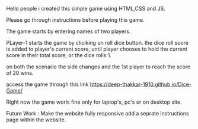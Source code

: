 Hello people i created this simple game using HTML,CSS and JS.

Please go through instructions before playing this game.

The game starts by entering names of two players.

PLayer-1 starts the game by cliciking on roll dice button.
the dice roll score is added to player's current score,
until player chooses to hold the current score in their total score,
or the dice rolls 1.

on both the scenario the side changes and the 1st player to reach the score of 20 wins.

access the game through this link https://deep-thakkar-1910.github.io/Dice-Game/

Right now the game worls fine only for laptop's, pc's or on desktop site.

Future Work : 
Make the website fully responsive 
add a seprate instructions page within the website.
